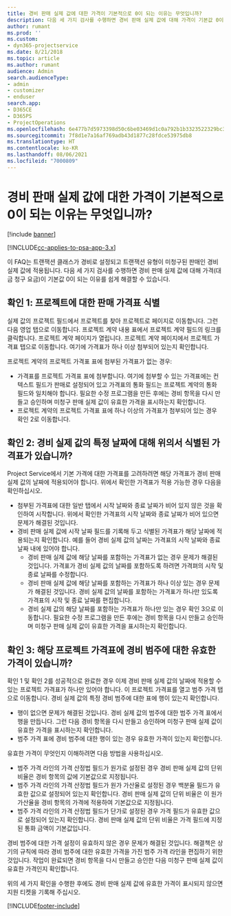 ```yaml
---
title: 경비 판매 실제 값에 대한 가격이 기본적으로 0이 되는 이유는 무엇입니까?
description: 다음 세 가지 검사를 수행하면 경비 판매 실제 값에 대해 가격이 기본값 0이 되는 이유를 쉽게 해결할 수 있습니다.
author: rumant
ms.prod: ''
ms.custom:
- dyn365-projectservice
ms.date: 8/21/2018
ms.topic: article
ms.author: rumant
audience: Admin
search.audienceType:
- admin
- customizer
- enduser
search.app:
- D365CE
- D365PS
- ProjectOperations
ms.openlocfilehash: 6e477b7d5973398d50c6be03469d1c0a792b1b3323522329bc33cba755104968
ms.sourcegitcommit: 7f8d1e7a16af769adb43d1877c28fdce53975db8
ms.translationtype: HT
ms.contentlocale: ko-KR
ms.lasthandoff: 08/06/2021
ms.locfileid: "7000809"
---
```

# <a name="why-is-the-price-defaulting-to-zero-on-expense-sales-actuals"></a>경비 판매 실제 값에 대한 가격이 기본적으로 0이 되는 이유는 무엇입니까?

[!include [banner](../includes/psa-now-project-operations.md)]

[!INCLUDE[cc-applies-to-psa-app-3.x](../includes/cc-applies-to-psa-app-3x.md)]

이 FAQ는 트랜잭션 클래스가 경비로 설정되고 트랜잭션 유형이 미청구된 판매인 경비 실제 값에 적용됩니다. 다음 세 가지 검사를 수행하면 경비 판매 실제 값에 대해 가격(대금 청구 요금)이 기본값 0이 되는 이유를 쉽게 해결할 수 있습니다.

## <a name="check-1-identify-the-sales-price-list-for-project"></a>확인 1: 프로젝트에 대한 판매 가격표 식별

실제 값의 프로젝트 필드에서 프로젝트를 찾아 프로젝트로 페이지로 이동합니다. 그런 다음 영업 탭으로 이동합니다. 프로젝트 계약 내용 표에서 프로젝트 계약 필드의 링크를 클릭합니다. 프로젝트 계약 페이지가 열립니다. 프로젝트 계약 페이지에서 프로젝트 가격표 탭으로 이동합니다. 여기에 가격표가 하나 이상 첨부되어 있는지 확인합니다.

프로젝트 계약의 프로젝트 가격표 표에 첨부된 가격표가 없는 경우:

- 가격표를 프로젝트 가격표 표에 첨부합니다. 여기에 첨부할 수 있는 가격표에는 컨텍스트 필드가 판매로 설정되어 있고 가격표의 통화 필드는 프로젝트 계약의 통화 필드와 일치해야 합니다. 필요한 수정 프로그램을 만든 후에는 경비 항목을 다시 만들고 승인하며 미청구 판매 실제 값이 유효한 가격을 표시하는지 확인합니다.
- 프로젝트 계약의 프로젝트 가격표 표에 하나 이상의 가격표가 첨부되어 있는 경우 확인 2로 이동합니다.

## <a name="check-2-are-any-of-the-price-lists-identified-above-valid-for-the-specific-date-of-the-expense-actual"></a>확인 2: 경비 실제 값의 특정 날짜에 대해 위의서 식별된 가격표가 있습니까?

Project Service에서 기본 가격에 대한 가격표를 고려하려면 해당 가격표가 경비 판매 실제 값의 날짜에 적용되어야 합니다. 위에서 확인한 가격표가 적용 가능한 경우 다음을 확인하십시오.

- 첨부된 가격표에 대한 일반 탭에서 시작 날짜와 종료 날짜가 비어 있지 않은 것을 확인하여 시작합니다. 위에서 확인한 가격표의 시작 날짜와 종료 날짜가 비어 있으면 문제가 해결된 것입니다. 
- 경비 판매 실제 값에 시작 날짜 필드를 기록해 두고 식별된 가격표가 해당 날짜에 적용되는지 확인합니다. 예를 들어 경비 실제 값의 날짜는 가격표의 시작 날짜와 종료 날짜 내에 있어야 합니다. 
    - 경비 판매 실제 값에 해당 날짜를 포함하는 가격표가 없는 경우 문제가 해결된 것입니다. 가격표가 경비 실제 값의 날짜를 포함하도록 하려면 가격펴의 시작 및 종료 날짜를 수정합니다. 
    - 경비 판매 실제 값에 해당 날짜를 포함하는 가격표가 하나 이상 있는 경우 문제가 해결된 것입니다. 경비 실제 값의 날짜를 포함하는 가격표가 하나만 있도록 가격표의 시작 및 종료 날짜를 편집합니다. 
    - 경비 실제 값의 해당 날짜를 포함하는 가격표가 하나만 있는 경우 확인 3으로 이동합니다.
필요한 수정 프로그램을 만든 후에는 경비 항목을 다시 만들고 승인하며 미청구 판매 실제 값이 유효한 가격을 표시하는지 확인합니다.

## <a name="check-3-is-there-a-valid-price-for-the-expense-category-in-the-applicable-project-price-list"></a>확인 3: 해당 프로젝트 가격표에 경비 범주에 대한 유효한 가격이 있습니까? 

확인 1 및 확인 2를 성공적으로 완료한 경우 이제 경비 판매 실제 값의 날짜에 적용할 수 있는 프로젝트 가격표가 하나만 있어야 합니다. 이 프로젝트 가격표를 열고 범주 가격 탭으로 이동합니다. 경비 실제 값의 특정 경비 범주에 대한 표에 행이 있는지 확인합니다.
 
- 행이 없으면 문제가 해결된 것입니다. 경비 실제 값의 범주에 대한 범주 가격 표에서 행을 만듭니다. 그런 다음 경비 항목을 다시 만들고 승인하며 미청구 판매 실제 값이 유효한 가격을 표시하는지 확인합니다. 
- 범주 가격 표에 경비 범주에 대한 행이 있는 경우 유효한 가격이 있는지 확인합니다.

유효한 가격이 무엇인지 이해하려면 다음 방법을 사용하십시오.

- 범주 가격 라인의 가격 산정법 필드가 원가로 설정된 경우 경비 판매 실제 값의 단위 비율은 경비 항목의 값에 기본값으로 지정됩니다.
- 범주 가격 라인의 가격 산정법 필드가 원가 가산율로 설정된 경우 백분율 필드가 유효한 값으로 설정되어 있는지 확인합니다. 경비 판매 실제 값의 단위 비율은 이 원가 가산율을 경비 항목의 가격에 적용하여 기본값으로 지정됩니다.
- 범주 가격 라인의 가격 산정법 필드가 단가로 설정된 경우 가격 필드가 유효한 값으로 설정되어 있는지 확인합니다. 경비 판매 실제 값의 단위 비율은 가격 필드에 지정된 통화 금액이 기본값입니다.

경비 범주에 대한 가격 설정이 유효하지 않은 경우 문제가 해결된 것입니다. 해결책은 상기의 규칙에 따라 경비 범주에 대한 유효한 가격을 가진 범주 가격 라인을 편집하기 위한 것입니다. 작업이 완료되면 경비 항목을 다시 만들고 승인한 다음 미청구 판매 실제 값이 유효한 가격인지 확인합니다.

위의 세 가지 확인을 수행한 후에도 경비 판매 실제 값에 유효한 가격이 표시되지 않으면 지원 티켓을 기록해 주십시오.




[!INCLUDE[footer-include](../includes/footer-banner.md)]